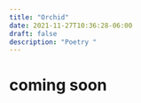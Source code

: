 ```yaml
---
title: "Orchid"
date: 2021-11-27T10:36:28-06:00
draft: false
description: "Poetry "
---
```

# coming soon